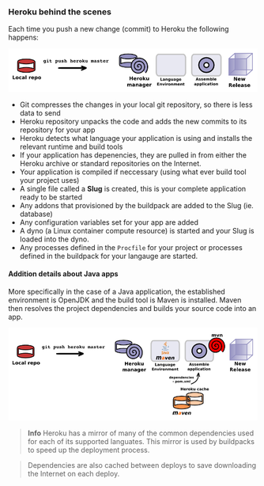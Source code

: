 ### Heroku behind the scenes

  Each time you push a new change (commit) to Heroku the following happens:
  
![Heroku deploy play app - simplified](../images/heroku-push-simple.png)
  
  * Git compresses the changes in your local git repository, so there is less data to send
  * Heroku repository unpacks the code and adds the new commits to its repository for your app 
  * Heroku detects what language your application is using and installs the relevant runtime and build tools
  * If your application has depenencies, they are pulled in from either the Heroku archive or standard repositories on the Internet.
  * Your application is compiled if neccessary (using what ever build tool your project uses)
  * A single file called a **Slug** is created, this is your complete application ready to be started
  * Any addons that provisioned by the buildpack are added to the Slug (ie. database)
  * Any configuration variables set for your app are added 
  * A dyno (a Linux container compute resource) is started and your Slug is loaded into the dyno.
  * Any processes defined in the `Procfile` for your project or processes defined in the buildpack for your langauge are started.

#### Addition details about Java apps

  More specifically in the case of a Java application, the established environment is OpenJDK and the build tool is Maven is installed.  Maven then resolves the project dependencies and builds your source code into an app.
  
![Heroku deploy play app - simplified](../images/heroku-push-java.png)

> **Info** Heroku has a mirror of many of the common dependencies used for each of its supported languates.  This mirror is used by buildpacks to speed up the deployment process.  

> Dependencies are also cached between deploys to save downloading the Internet on each deploy.

